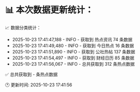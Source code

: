 📊 本次数据更新统计：
==========================

📈 数据分类统计：
- 2025-10-23 17:41:47,188 - INFO - 获取到 热点资讯 74 条数据
- 2025-10-23 17:41:49,480 - INFO - 获取到 今日热点 16 条数据
- 2025-10-23 17:41:51,890 - INFO - 获取到 公社热帖 137 条数据
- 2025-10-23 17:41:54,497 - INFO - 获取到 财经日历 85 条数据
- 2025-10-23 17:41:56,067 - INFO - 总共获取到 312 条热点数据

✅ 总共获取到 - 条热点数据

🕐 更新时间: 2025-10-23 17:41:56
